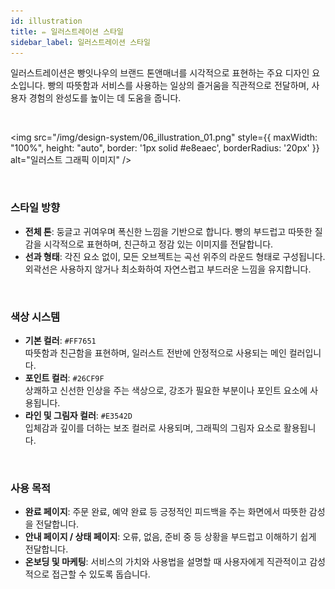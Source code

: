 ```yaml
---
id: illustration
title: ✏️ 일러스트레이션 스타일
sidebar_label: 일러스트레이션 스타일
---
```


일러스트레이션은 빵잇나우의 브랜드 톤앤매너를 시각적으로 표현하는 주요 디자인 요소입니다. 빵의 따뜻함과 서비스를 사용하는 일상의 즐거움을 직관적으로 전달하며, 사용자 경험의 완성도를 높이는 데 도움을 줍니다.

<br/>

<img
  src="/img/design-system/06_illustration_01.png"
  style={{ maxWidth: "100%", height: "auto", border: '1px solid #e8eaec', borderRadius: '20px' }} 
  alt="일러스트 그래픽 이미지" />

<br/>

### 스타일 방향

- **전체 톤**: 둥글고 귀여우며 폭신한 느낌을 기반으로 합니다. 빵의 부드럽고 따뜻한 질감을 시각적으로 표현하며, 친근하고 정감 있는 이미지를 전달합니다.
- **선과 형태**: 각진 요소 없이, 모든 오브젝트는 곡선 위주의 라운드 형태로 구성됩니다. 외곽선은 사용하지 않거나 최소화하여 자연스럽고 부드러운 느낌을 유지합니다.

<br/>

### 색상 시스템

- **기본 컬러**: `#FF7651`  
  따뜻함과 친근함을 표현하며, 일러스트 전반에 안정적으로 사용되는 메인 컬러입니다.
- **포인트 컬러**: `#26CF9F`  
  상쾌하고 신선한 인상을 주는 색상으로, 강조가 필요한 부분이나 포인트 요소에 사용됩니다.
- **라인 및 그림자 컬러**: `#E3542D`  
  입체감과 깊이를 더하는 보조 컬러로 사용되며, 그래픽의 그림자 요소로 활용됩니다.

<br/>

### 사용 목적

- **완료 페이지**: 주문 완료, 예약 완료 등 긍정적인 피드백을 주는 화면에서 따뜻한 감성을 전달합니다.
- **안내 페이지 / 상태 페이지**: 오류, 없음, 준비 중 등 상황을 부드럽고 이해하기 쉽게 전달합니다.
- **온보딩 및 마케팅**: 서비스의 가치와 사용법을 설명할 때 사용자에게 직관적이고 감성적으로 접근할 수 있도록 돕습니다.